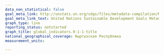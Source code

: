 ```yaml
---
data_non_statistical: false
goal_meta_link: http://unstats.un.org/sdgs/files/metadata-compilation/Metadata-Goal-9.pdf
goal_meta_link_text: United Nations Sustainable Development Goals Metadata (pdf 663kB)
graph_type: line
reporting_status: notstarted
graph_title: global_indicators.9-1-1-title
national_geographical_coverage: Кыргызская Республика
measurement_units: 

---
```

